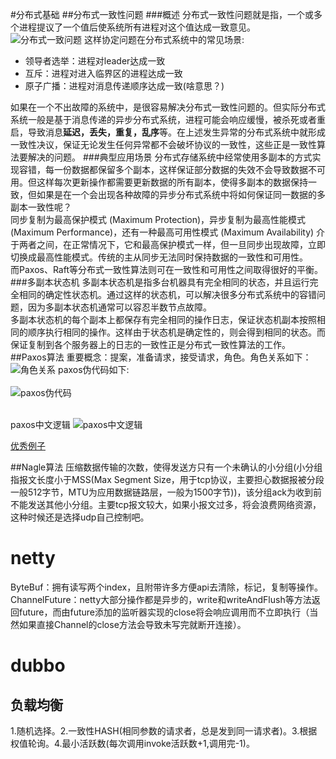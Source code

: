 #分布式基础
##分布式一致性问题
###概述
分布式一致性问题就是指，一个或多个进程提议了一个值后使系统所有进程对这个值达成一致意见。
![分布式一致问题](https://pic3.zhimg.com/80/v2-fec5a5ee8ee501ffcec3c0a48ce60e12_720w.jpg)
这样协定问题在分布式系统中的常见场景:

* 领导者选举：进程对leader达成一致
* 互斥：进程对进入临界区的进程达成一致
* 原子广播：进程对消息传递顺序达成一致(啥意思？)

如果在一个不出故障的系统中，是很容易解决分布式一致性问题的。但实际分布式系统一般是基于消息传递的异步分布式系统，进程可能会响应缓慢，被杀死或者重启，导致消息**延迟，丢失，重复，乱序**等。在上述发生异常的分布式系统中就形成一致性决议，保证无论发生任何异常都不会破坏协议的一致性，这些正是一致性算法要解决的问题。
###典型应用场景
分布式存储系统中经常使用多副本的方式实现容错，每一份数据都保留多个副本，这样保证部分数据的失效不会导致数据不可用。但这样每次更新操作都需要更新数据的所有副本，使得多副本的数据保持一致，但如果是在一个会出现各种故障的异步分布式系统中将如何保证同一数据的多副本一致性呢？  
同步复制为最高保护模式 (Maximum Protection)，异步复制为最高性能模式 (Maximum Performance)，还有一种最高可用性模式 (Maximum Availability) 介于两者之间，在正常情况下，它和最高保护模式一样，但一旦同步出现故障，立即切换成最高性能模式。传统的主从同步无法同时保持数据的一致性和可用性。  
而Paxos、Raft等分布式一致性算法则可在一致性和可用性之间取得很好的平衡。
###多副本状态机
多副本状态机是指多台机器具有完全相同的状态，并且运行完全相同的确定性状态机。通过这样的状态机，可以解决很多分布式系统中的容错问题，因为多副本状态机通常可以容忍半数节点故障。  
多副本状态机的每个副本上都保存有完全相同的操作日志，保证状态机副本按照相同的顺序执行相同的操作。这样由于状态机是确定性的，则会得到相同的状态。而保证复制到各个服务器上的日志的一致性正是分布式一致性算法的工作。
##Paxos算法
重要概念：提案，准备请求，接受请求，角色。角色关系如下：
![角色关系](https://img-blog.csdnimg.cn/20200524134207413.png?x-oss-process=image/watermark,type_ZmFuZ3poZW5naGVpdGk,shadow_10,text_aHR0cHM6Ly9ibG9nLmNzZG4ubmV0L2xpbjgxOTc0NzI2Mw==,size_16,color_FFFFFF,t_70)
paxos伪代码如下:</br>  
![paxos伪代码](https://pic2.zhimg.com/80/v2-8d4eaf5fdeb145e8bdf5e3bb1af408c9_720w.jpg)

</br>paxos中文逻辑
![paxos中文逻辑](https://upload-images.jianshu.io/upload_images/1752522-44c5a422f917bfc5.jpg?imageMogr2/auto-orient/strip%7CimageView2/2/w/1240)

[优秀例子](https://blog.csdn.net/cnh294141800/article/details/53768464)

##Nagle算法
压缩数据传输的次数，使得发送方只有一个未确认的小分组(小分组指报文长度小于MSS(Max Segment Size，用于tcp协议，主要担心数据报被分段一般512字节，MTU为应用数据链路层，一般为1500字节))，该分组ack为收到前不能发送其他小分组。主要tcp报文较大，如果小报文过多，将会浪费网络资源，这种时候还是选择udp自己控制吧。
# netty
ByteBuf：拥有读写两个index，且附带许多方便api去清除，标记，复制等操作。
ChannelFuture：netty大部分操作都是异步的，write和writeAndFlush等方法返回future，而由future添加的监听器实现的close将会响应调用而不立即执行（当然如果直接Channel的close方法会导致未写完就断开连接）。

# dubbo
## 负载均衡
1.随机选择。2.一致性HASH(相同参数的请求者，总是发到同一请求者)。3.根据权值轮询。4.最小活跃数(每次调用invoke活跃数+1,调用完-1)。
